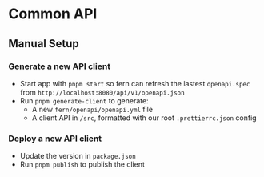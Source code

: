 # Common API

## Manual Setup

### Generate a new API client

- Start app with `pnpm start` so fern can refresh the lastest `openapi.spec` from `http://localhost:8080/api/v1/openapi.json`
- Run `pnpm generate-client` to generate:
  - A new `fern/openapi/openapi.yml` file
  - A client API in `/src`, formatted with our root `.prettierrc.json` config

### Deploy a new API client

- Update the version in `package.json`
- Run `pnpm publish` to publish the client
